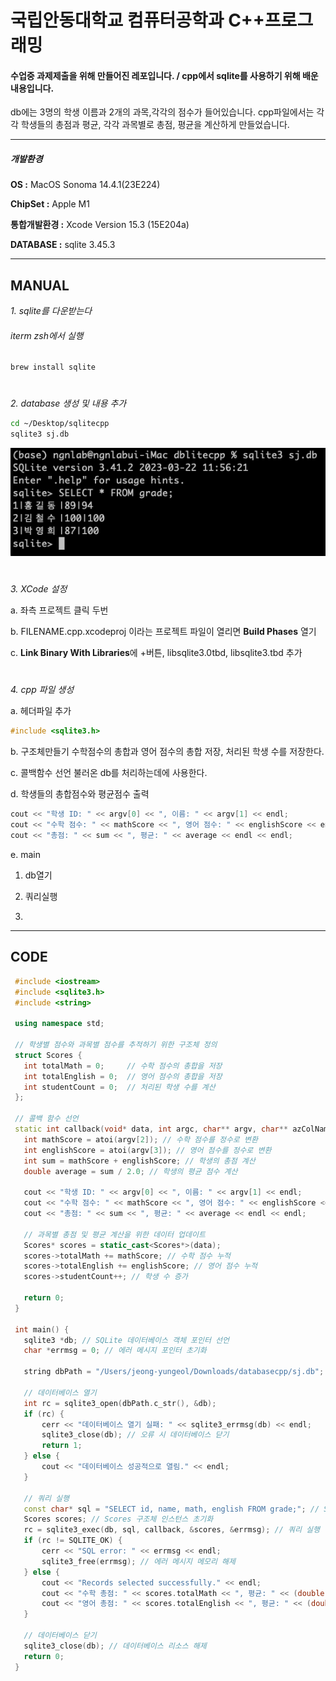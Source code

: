 # 국립안동대학교 컴퓨터공학과 C++프로그래밍
#### 수업중 과제제출을 위해 만들어진 레포입니다. / cpp에서 sqlite를 사용하기 위해 배운 내용입니다.
db에는 3명의 학생 이름과 2개의 과목,각각의 점수가 들어있습니다.
cpp파일에서는 각각 학생들의 총점과 평균, 각각 과목별로 총점, 평균을 계산하게 만들었습니다.




---
##### 개발환경
  
  **OS :** MacOS Sonoma 14.4.1(23E224)

  **ChipSet :** Apple M1

  **통합개발환경 :** Xcode Version 15.3 (15E204a)

  **DATABASE :** sqlite 3.45.3

  


---
## MANUAL

 *1. sqlite를 다운받는다*
   
   ###### iterm zsh에서 실행
   ```bash
   brew install sqlite
   ```
# 

  

 *2. database 생성 및 내용 추가*
 
  ```bash
  cd ~/Desktop/sqlitecpp
  sqlite3 sj.db
  ```
![grade table](https://github.com/jhon-rjf/dblitecpp/blob/main/grade_table%20.png)

#   

 *3. XCode 설정*

 
  a. 좌측 프로젝트 클릭 두번


  b. FILENAME.cpp.xcodeproj 이라는 프로젝트 파일이 열리면 **Build Phases** 열기 


  c. **Link Binary With Libraries**에 +버튼, libsqlite3.0tbd, libsqlite3.tbd 추가  

#   
 *4. cpp 파일 생성*
 
   a. 헤더파일 추가
   ```c++
   #include <sqlite3.h>
   ```

   b. 구조체만들기 
    수학점수의 총합과 영어 점수의 총합 저장, 처리된 학생 수를 저장한다.


   c. 콜백함수 선언
    불러온 db를 처리하는데에 사용한다.


   d. 학생들의 총합점수와 평균점수 출력
   ```c++
   cout << "학생 ID: " << argv[0] << ", 이름: " << argv[1] << endl;
   cout << "수학 점수: " << mathScore << ", 영어 점수: " << englishScore << endl;
   cout << "총점: " << sum << ", 평균: " << average << endl << endl;
   ```


   e. main
 
   1. db열기
    
   2. 쿼리실행
    
   3. 


   ---
   ## CODE
   ```C++
    #include <iostream>
    #include <sqlite3.h>
    #include <string>
    
    using namespace std;
    
    // 학생별 점수와 과목별 점수를 추적하기 위한 구조체 정의
    struct Scores {
      int totalMath = 0;     // 수학 점수의 총합을 저장
      int totalEnglish = 0;  // 영어 점수의 총합을 저장
      int studentCount = 0;  // 처리된 학생 수를 계산
    };
    
    // 콜백 함수 선언
    static int callback(void* data, int argc, char** argv, char** azColName) {
      int mathScore = atoi(argv[2]); // 수학 점수를 정수로 변환
      int englishScore = atoi(argv[3]); // 영어 점수를 정수로 변환
      int sum = mathScore + englishScore; // 학생의 총점 계산
      double average = sum / 2.0; // 학생의 평균 점수 계산
    
      cout << "학생 ID: " << argv[0] << ", 이름: " << argv[1] << endl;
      cout << "수학 점수: " << mathScore << ", 영어 점수: " << englishScore << endl;
      cout << "총점: " << sum << ", 평균: " << average << endl << endl;
    
      // 과목별 총점 및 평균 계산을 위한 데이터 업데이트
      Scores* scores = static_cast<Scores*>(data);
      scores->totalMath += mathScore; // 수학 점수 누적
      scores->totalEnglish += englishScore; // 영어 점수 누적
      scores->studentCount++; // 학생 수 증가
    
      return 0;
    }
    
    int main() {
      sqlite3 *db; // SQLite 데이터베이스 객체 포인터 선언
      char *errmsg = 0; // 에러 메시지 포인터 초기화
    
      string dbPath = "/Users/jeong-yungeol/Downloads/databasecpp/sj.db"; // 데이터베이스 파일 경로
    
      // 데이터베이스 열기
      int rc = sqlite3_open(dbPath.c_str(), &db);
      if (rc) {
          cerr << "데이터베이스 열기 실패: " << sqlite3_errmsg(db) << endl;
          sqlite3_close(db); // 오류 시 데이터베이스 닫기
          return 1;
      } else {
          cout << "데이터베이스 성공적으로 열림." << endl;
      }
    
      // 쿼리 실행
      const char* sql = "SELECT id, name, math, english FROM grade;"; // SQL 쿼리 문자열
      Scores scores; // Scores 구조체 인스턴스 초기화
      rc = sqlite3_exec(db, sql, callback, &scores, &errmsg); // 쿼리 실행
      if (rc != SQLITE_OK) {
          cerr << "SQL error: " << errmsg << endl;
          sqlite3_free(errmsg); // 에러 메시지 메모리 해제
      } else {
          cout << "Records selected successfully." << endl;
          cout << "수학 총점: " << scores.totalMath << ", 평균: " << (double)scores.totalMath / scores.studentCount << endl;
          cout << "영어 총점: " << scores.totalEnglish << ", 평균: " << (double)scores.totalEnglish / scores.studentCount << endl;
      }
    
      // 데이터베이스 닫기
      sqlite3_close(db); // 데이터베이스 리소스 해제
      return 0;
    }
```

